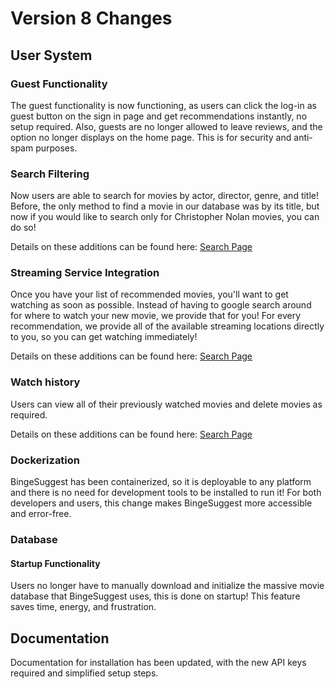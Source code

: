 # Version 8 Changes
## User System
### Guest Functionality
The guest functionality is now functioning, as users can click the log-in as guest button on the sign in page and get recommendations instantly, no setup required. Also, guests are no longer allowed to leave reviews, and the option no longer displays on the home page. This is for security and anti-spam purposes.

### Search Filtering
Now users are able to search for movies by actor, director, genre, and title! Before, the only method to find a movie in our database was by its title, but now if you would like to search only for Christopher Nolan movies, you can do so!

Details on these additions can be found here: [Search Page](https://github.com/CSC-510-Group-5/BingeSuggest/blob/master/docs/frontend.md#search-page)

### Streaming Service Integration
Once you have your list of recommended movies, you'll want to get watching as soon as possible. Instead of having to google search around for where to watch your new movie, we provide that for you! For every recommendation, we provide all of the available streaming locations directly to you, so you can get watching immediately!

Details on these additions can be found here: [Search Page](https://github.com/CSC-510-Group-5/BingeSuggest/blob/master/docs/frontend.md#watchlistjs)

### Watch history
Users can view all of their previously watched movies and delete movies as required.

Details on these additions can be found here: [Search Page](https://github.com/ychen-207523/BingeSuggest/blob/master/docs/frontend.md#watched_historyjs)

### Dockerization
BingeSuggest has been containerized, so it is deployable to any platform and there is no need for development tools to be installed to run it! For both developers and users, this change makes BingeSuggest more accessible and error-free.


### Database
#### Startup Functionality
Users no longer have to manually download and initialize the massive movie database that BingeSuggest uses, this is done on startup! This feature saves time, energy, and frustration.

## Documentation
Documentation for installation has been updated, with the new API keys required and simplified setup steps.
